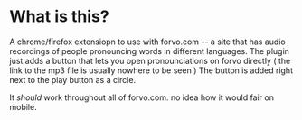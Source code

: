 # What is this?
A chrome/firefox extensiopn to use with forvo.com -- a site that has audio recordings of people pronouncing words in different languages.
The plugin just adds a button that lets you open pronounciations on forvo directly ( the link to the mp3 file is usually nowhere to be seen )
The button is added right next to the play button as a circle.

It *should* work throughout all of forvo.com. no idea how it would fair on mobile. 
